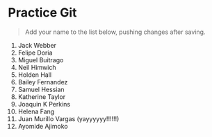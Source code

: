 # Practice Git

> Add your name to the list below, pushing changes after saving.

1. Jack Webber
2. Felipe Doria
3. Miguel Buitrago
4. Neil Himwich
5. Holden Hall
6. Bailey Fernandez
7. Samuel Hessian
8. Katherine Taylor
9. Joaquin K Perkins
10. Helena Fang
11. Juan Murillo Vargas (yayyyyyy!!!!!!)
12. Ayomide Ajimoko